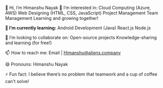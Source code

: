 👋 Hi, I’m Himanshu Nayak
👀 I’m interested in:
Cloud Computing (Azure, AWS)
Web Designing (HTML, CSS, JavaScript)
Project Management
Team Management
Learning and growing together!

**🌱 I’m currently learning:**
Android Development (Java)
React.js
Node.js

💞️ I’m looking to collaborate on:
Open-source projects
Knowledge-sharing and learning (for free!)

📫 How to reach me:
Email | Himanshu@aliens.company

😄 Pronouns: Himanshu Nayak

⚡ Fun fact: I believe there’s no problem that teamwork and a cup of coffee can't solve!
<!---
Himanshunayk/Himanshunayk is a ✨ special ✨ repository because its `README.md` (this file) appears on your GitHub profile.
You can click the Preview link to take a look at your changes.
--->

